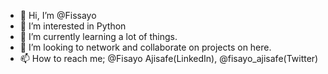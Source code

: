 - 👋 Hi, I’m @Fissayo
- 👀 I’m interested in Python
- 🌱 I’m currently learning a lot of things.
- 💞️ I’m looking to network and collaborate on projects on here.
- 📫 How to reach me; @Fisayo Ajisafe(LinkedIn), @fisayo_ajisafe(Twitter)


<!---
Fissayo/Fissayo is a ✨ special ✨ repository because its `README.md` (this file) appears on your GitHub profile.
You can click the Preview link to take a look at your changes.
--->
